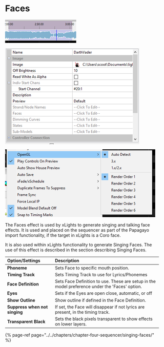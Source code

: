 # Faces

![Icon](../../.gitbook/assets/image%20%28617%29.png)

![Sequencer Grid](../../.gitbook/assets/image%20%2829%29.png)

![](../../.gitbook/assets/image%20%28119%29.png)

The Faces effect is used by xLights to generate singing and talking face effects. It is used and placed on the sequencer as part of the Papagayo import functionality, if the target in xLights is a Coro face.

It is also used within xLights functionality to generate Singing Faces.  The use of this effect is described in the section describing Singing Faces.

| **Option/Settings** | Description |
| :--- | :--- |
| **Phoneme** | Sets Face to specific mouth position. |
| **Timing Track** | Sets Timing Track to use for Lyrics/Phonemes |
| **Face Definition** | Sets Face Definition to use. These are setup in the model preference under the 'Faces' option. |
| **Eyes** | Sets if the Eyes are open close, automatic, or off |
| **Show Outline** | Show outline if defined in the Face Definition. |
| **Suppress when not singing** | If set, the Face will disappear if not lyrics are present, in the timing track. |
| **Transparent Black** | Sets the black pixels transparent to show effects on lower layers. |

{% page-ref page="../../chapters/chapter-four-sequencer/singing-faces/" %}


